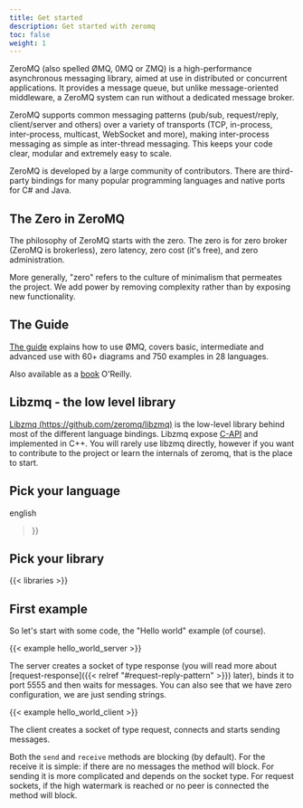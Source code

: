 ```yaml
---
title: Get started
description: Get started with zeromq
toc: false
weight: 1
---
```


ZeroMQ (also spelled ØMQ, 0MQ or ZMQ) is a high-performance asynchronous messaging library, aimed at use in distributed or concurrent applications. It provides a message queue, but unlike message-oriented middleware, a ZeroMQ system can run without a dedicated message broker.

ZeroMQ supports common messaging patterns (pub/sub, request/reply, client/server and others) over a variety of transports (TCP, in-process, inter-process, multicast, WebSocket and more), making inter-process messaging as simple as inter-thread messaging. This keeps your code clear, modular and extremely easy to scale.

ZeroMQ is developed by a large community of contributors. There are third-party bindings for many popular programming languages and native ports for C# and Java.

## The Zero in ZeroMQ

The philosophy of ZeroMQ starts with the zero. The zero is for zero broker
(ZeroMQ is brokerless), zero latency, zero cost (it's free), and zero
administration.

More generally, "zero" refers to the culture of minimalism that permeates the
project. We add power by removing complexity rather than by exposing new
functionality.

## The Guide

[The guide](http://zguide.zeromq.org/page:all) explains how to use ØMQ, covers basic, intermediate and advanced use with 60+ diagrams and 750 examples in 28 languages.

Also available as a [book](https://www.amazon.com/ZeroMQ-Messaging-Applications-Pieter-Hintjens-ebook/dp/B00BT0IELC/ref=sr_1_1?keywords=zeromq&qid=1560178380&s=gateway&sr=8-1) O'Reilly.

## Libzmq - the low level library

[Libzmq (https://github.com/zeromq/libzmq)](https://github.com/zeromq/libzmq) is the low-level library behind most of the different language bindings.
Libzmq expose [C-API](https://libzmq.readthedocs.io/) and implemented in C++.
You will rarely use libzmq directly, however if you want to contribute to the project or learn the internals of zeromq, that is the place to start.

## Pick your language
english
>}}

## Pick your library

{{< libraries >}}

## First example

So let's start with some code, the "Hello world" example (of course).

{{< example hello_world_server >}}

The server creates a socket of type response (you will read more about
[request-response]({{< relref "#request-reply-pattern" >}}) later), binds it to
port 5555 and then waits for messages. You can also see that we have zero
configuration, we are just sending strings.

{{< example hello_world_client >}}

The client creates a socket of type request, connects and starts sending
messages.

Both the `send` and `receive` methods are blocking (by default). For the receive
it is simple: if there are no messages the method will block. For sending it is
more complicated and depends on the socket type. For request sockets, if the
high watermark is reached or no peer is connected the method will block.
